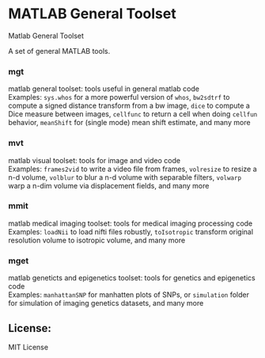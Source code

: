 MATLAB General Toolset
======================

Matlab General Toolset

A set of general MATLAB tools.

### mgt 
matlab general toolset: tools useful in general matlab code  
Examples: `sys.whos` for a more powerful version of `whos`, `bw2sdtrf` to compute a signed distance transform from a bw image, `dice` to compute a Dice measure between images, `cellfunc` to return a cell when doing `cellfun` behavior, `meanShift` for (single mode) mean shift estimate, and many more  

### mvt
matlab visual toolset: tools for image and video code  
Examples: `frames2vid` to write a video file from frames, `volresize` to resize a n-d volume, `volblur` to blur a n-d volume with separable filters, `volwarp` warp a n-dim volume via displacement fields, and many more  

### mmit
matlab medical imaging toolset: tools for medical imaging processing code  
Examples: `loadNii` to load nifti files robustly, `toIsotropic` transform original resolution volume to isotropic volume, and many more  

### mget 
matlab geneticts and epigenetics toolset: tools for genetics and epigenetics code  
Examples: `manhattanSNP` for manhatten plots of SNPs, or `simulation` folder for simulation of imaging genetics datasets, and many more  



License:
--------
MIT License
